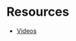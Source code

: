# Resources

- [Videos](https://github.com/Penta-Game/denomination/blob/master/resources/videos.md)
